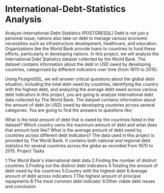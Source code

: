 # International-Debt-Statistics Analysis
Analyze-International-Debt-Statistics (POSTGRESQL)
Debt is not just a personal issue; nations also take on debt to manage various economic necessities such as infrastructure development, healthcare, and education. Organizations like the World Bank provide loans to countries to fund these efforts, particularly in developing nations. In this project, we will analyze the International Debt Statistics dataset collected by the World Bank. The dataset contains information about the debt in USD owed by developing countries, categorized by different indicators over time (from 1970 to 2015).

Using PostgreSQL, we will answer critical questions about the global debt situation, including the total debt owed by countries, identifying the country with the highest debt, and analyzing the average debt owed across various debt indicators
In this project, you are going to analyze international debt data collected by The World Bank. The dataset contains information about the amount of debt (in USD) owed by developing countries across several categories. You are going to find the answers to questions like:

What is the total amount of debt that is owed by the countries listed in the dataset? Which country owns the maximum amount of debt and what does that amount look like? What is the average amount of debt owed by countries across different debt indicators? The data used in this project is provided by The World Bank. It contains both national and regional debt statistics for several countries across the globe as recorded from 1970 to 2015. Project Tasks

1.The World Bank's international debt data
2.Finding the number of distinct countries
3.Finding out the distinct debt indicators
4.Totaling the amount of debt owed by the countries
5.Country with the highest debt
6.Average amount of debt across indicators
7.The highest amount of principal repayments
8.The most common debt indicator
9.Other viable debt issues and conclusion
